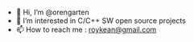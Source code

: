 - 👋 Hi, I’m @orengarten
- 👀 I’m interested in C/C++ SW open source projects
- 📫 How to reach me : roykean@gmail.com

<!---
orengar/orengar is a ✨ special ✨ repository because its `README.md` (this file) appears on your GitHub profile.
You can click the Preview link to take a look at your changes.
--->
